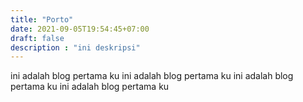 ```yaml
---
title: "Porto"
date: 2021-09-05T19:54:45+07:00
draft: false
description : "ini deskripsi"
---
```



ini adalah blog pertama ku ini adalah blog pertama ku ini adalah blog pertama ku ini adalah blog pertama ku
